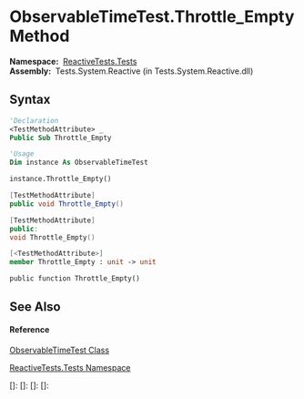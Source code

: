 # ObservableTimeTest.Throttle\_Empty Method

**Namespace:**  [ReactiveTests.Tests](ReactiveTests.Tests\ReactiveTests.Tests.md)  
**Assembly:**  Tests.System.Reactive (in Tests.System.Reactive.dll)

## Syntax

```vb
'Declaration
<TestMethodAttribute> _
Public Sub Throttle_Empty
```

```vb
'Usage
Dim instance As ObservableTimeTest

instance.Throttle_Empty()
```

```csharp
[TestMethodAttribute]
public void Throttle_Empty()
```

```c++
[TestMethodAttribute]
public:
void Throttle_Empty()
```

```fsharp
[<TestMethodAttribute>]
member Throttle_Empty : unit -> unit 
```

```jscript
public function Throttle_Empty()
```

## See Also

#### Reference

[ObservableTimeTest Class](ObservableTimeTest\ObservableTimeTest.md)

[ReactiveTests.Tests Namespace](ReactiveTests.Tests\ReactiveTests.Tests.md)

[]: 
[]: 
[]: 
[]: 